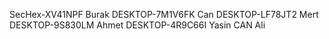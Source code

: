 SecHex-XV41NPF Burak
DESKTOP-7M1V6FK Can
DESKTOP-LF78JT2 Mert
DESKTOP-9S830LM Ahmet
DESKTOP-4R9C66I Yasin
CAN Ali
